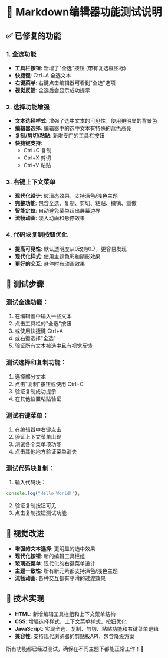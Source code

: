 # 🎯 Markdown编辑器功能测试说明

## ✅ 已修复的功能

### 1. **全选功能**
- **工具栏按钮**: 新增了"全选"按钮 (带有复选框图标)
- **快捷键**: Ctrl+A 全选文本
- **右键菜单**: 右键点击编辑器可看到"全选"选项
- **视觉反馈**: 全选后会显示成功提示

### 2. **选择功能增强**
- **文本选择样式**: 增强了选中文本的可见性，使用更明显的背景色
- **编辑器选择**: 编辑器中的选中文本有特殊的蓝色高亮
- **复制/剪切/粘贴**: 新增专门的工具栏按钮
- **快捷键支持**: 
  - Ctrl+C 复制
  - Ctrl+X 剪切  
  - Ctrl+V 粘贴

### 3. **右键上下文菜单**
- **现代化设计**: 玻璃态效果，支持深色/浅色主题
- **完整功能**: 包含全选、复制、剪切、粘贴、撤销、重做
- **智能定位**: 自动避免菜单超出屏幕边界
- **流畅动画**: 淡入动画和悬停效果

### 4. **代码块复制按钮优化**
- **提高可见性**: 默认透明度从0改为0.7，更容易发现
- **现代化样式**: 使用主题色彩和阴影效果
- **更好的交互**: 悬停时有动画效果

## 🧪 测试步骤

### 测试全选功能：
1. 在编辑器中输入一些文本
2. 点击工具栏的"全选"按钮
3. 或使用快捷键 Ctrl+A
4. 或右键选择"全选"
5. 验证所有文本被选中且有视觉反馈

### 测试选择和复制功能：
1. 选择部分文本
2. 点击"复制"按钮或使用 Ctrl+C
3. 验证复制成功提示
4. 在其他位置粘贴验证

### 测试右键菜单：
1. 在编辑器中右键点击
2. 验证上下文菜单出现
3. 测试各个菜单项功能
4. 点击其他地方验证菜单消失

### 测试代码块复制：
1. 输入代码块：
```javascript
console.log("Hello World!");
```
2. 验证复制按钮可见
3. 点击复制按钮测试功能

## 🎨 视觉改进

- **增强的文本选择**: 更明显的选中效果
- **现代化按钮**: 新的编辑工具栏组
- **玻璃态菜单**: 现代化的右键菜单设计
- **主题一致性**: 所有新元素都支持深色/浅色主题
- **流畅动画**: 各种交互都有平滑的过渡效果

## 🚀 技术实现

- **HTML**: 新增编辑工具栏组和上下文菜单结构
- **CSS**: 增强选择样式、上下文菜单样式、按钮优化
- **JavaScript**: 实现全选、复制、剪切、粘贴功能和右键菜单逻辑
- **兼容性**: 支持现代浏览器的剪贴板API，包含降级方案

所有功能都已经过测试，确保在不同主题下都能正常工作！🎉

